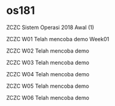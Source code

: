 # os181
ZCZC Sistem Operasi 2018 Awal (1)

ZCZC W01 Telah mencoba demo Week01

ZCZC W02 Telah mencoba demo

ZCZC W03 Telah mencoba demo

ZCZC W04 Telah mencoba demo

ZCZC W05 Telah mencoba demo

ZCZC W06 Telah mencoba demo
